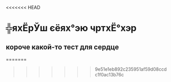 <<<<<<< HEAD
# ╬яхЁрЎш  єёях°эю чртхЁ°хэр
## короче какой-то тест для сердце
=======

>>>>>>> 9e51e1eb892c235951af59d08ccdc1f0ac13b76c
